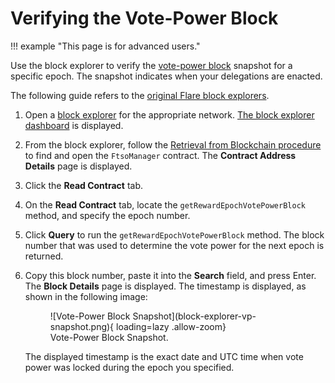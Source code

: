 # Verifying the Vote-Power Block

!!! example "This page is for advanced users."

Use the block explorer to verify the [vote-power block](../../tech/ftso.md#vote-power) snapshot for a specific epoch.
The snapshot indicates when your delegations are enacted.

The following guide refers to the [original Flare block explorers](./index.md).

1. Open a [block explorer](./index.md) for the appropriate network.
   [The block explorer dashboard](./user-interface.md) is displayed.
2. From the block explorer, follow the [Retrieval from Blockchain procedure](../../dev/getting-started/contract-addresses.md#retrieval-from-blockchain) to find and open the `FtsoManager` contract.
   The **Contract Address Details** page is displayed.
3. Click the **Read Contract** tab.
4. On the **Read Contract** tab, locate the `getRewardEpochVotePowerBlock` method, and specify the epoch number.
5. Click **Query** to run the `getRewardEpochVotePowerBlock` method.
   The block number that was used to determine the vote power for the next epoch is returned.
6. Copy this block number, paste it into the **Search** field, and press Enter.
   The **Block Details** page is displayed.
   The timestamp is displayed, as shown in the following image:

    <figure markdown>
    ![Vote-Power Block Snapshot](block-explorer-vp-snapshot.png){ loading=lazy .allow-zoom}
    <figcaption>Vote-Power Block Snapshot.</figcaption>
    </figure>

    The displayed timestamp is the exact date and UTC time when vote power was locked during the epoch you specified.
